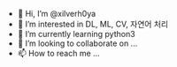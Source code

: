- 👋 Hi, I’m @xilverh0ya
- 👀 I’m interested in DL, ML, CV, 자연어 처리
- 🌱 I’m currently learning python3
- 💞️ I’m looking to collaborate on ...
- 📫 How to reach me ...

<!---
xilverh0ya/xilverh0ya is a ✨ special ✨ repository because its `README.md` (this file) appears on your GitHub profile.
You can click the Preview link to take a look at your changes.
--->
